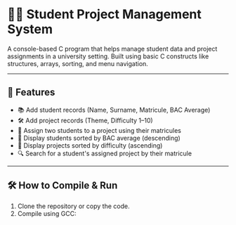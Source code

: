 # 🧑‍💻 Student Project Management System

A console-based C program that helps manage student data and project assignments in a university setting. Built using basic C constructs like structures, arrays, sorting, and menu navigation.

---

## 📌 Features

- 📚 Add student records (Name, Surname, Matricule, BAC Average)
- 🛠️ Add project records (Theme, Difficulty 1–10)
- 🔗 Assign two students to a project using their matricules
- 🧮 Display students sorted by BAC average (descending)
- 🧱 Display projects sorted by difficulty (ascending)
- 🔍 Search for a student's assigned project by their matricule

---

## 🛠️ How to Compile & Run

1. Clone the repository or copy the code.
2. Compile using GCC:

